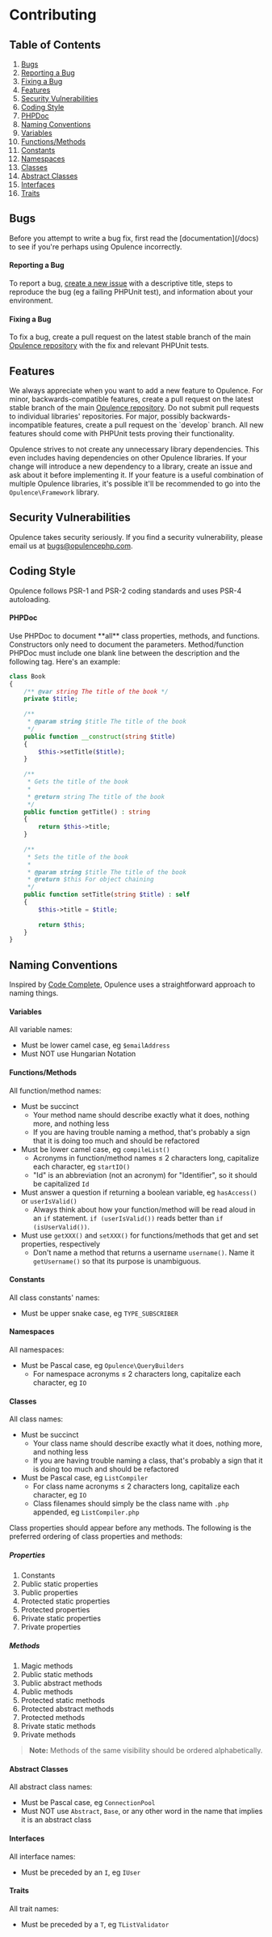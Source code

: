 # Contributing

## Table of Contents
1. [Bugs](#bugs)
  1. [Reporting a Bug](#reporting-bug)
  2. [Fixing a Bug](#fixing-bug)
2. [Features](#features)
3. [Security Vulnerabilities](#security-vulnerabilities)
4. [Coding Style](#coding-style)
  1. [PHPDoc](#phpdoc)
5. [Naming Conventions](#naming-conventions)
  1. [Variables](#variables)
  2. [Functions/Methods](#functions-methods)
  3. [Constants](#constants)
  4. [Namespaces](#namespaces)
  5. [Classes](#classes)
  6. [Abstract Classes](#abstract-classes)
  7. [Interfaces](#interfaces)
  8. [Traits](#traits)

<h2 id="bugs">Bugs</h2>
Before you attempt to write a bug fix, first read the [documentation](/docs) to see if you're perhaps using Opulence incorrectly.

<h4 id="reporting-bug">Reporting a Bug</h4>
To report a bug, <a href="https://github.com/opulencephp/Opulence/issues" target="_blank">create a new issue</a> with a descriptive title, steps to reproduce the bug (eg a failing PHPUnit test), and information about your environment.

<h4 id="fixing-bug">Fixing a Bug</h4>
To fix a bug, create a pull request on the latest stable branch of the main <a href="https://github.com/opulencephp/Opulence" title="Opulence repository" target="_blank">Opulence repository</a> with the fix and relevant PHPUnit tests.

<h2 id="features">Features</h2>
We always appreciate when you want to add a new feature to Opulence.  For minor, backwards-compatible features, create a pull request on the latest stable branch of the main <a href="https://github.com/opulencephp/Opulence" title="Opulence repository" target="_blank">Opulence repository</a>.  Do not submit pull requests to individual libraries' repositories.  For major, possibly backwards-incompatible features, create a pull request on the `develop` branch.  All new features should come with PHPUnit tests proving their functionality.

Opulence strives to not create any unnecessary library dependencies.  This even includes having dependencies on other Opulence libraries.  If your change will introduce a new dependency to a library, create an issue and ask about it before implementing it.  If your feature is a useful combination of multiple Opulence libraries, it's possible it'll be recommended to go into the `Opulence\Framework` library.

<h2 id="security-vulnerabilities">Security Vulnerabilities</h2>
Opulence takes security seriously.  If you find a security vulnerability, please email us at <a href="mailto:bugs@opulencephp.com">bugs@opulencephp.com</a>.

<h2 id="coding-style">Coding Style</h2>
Opulence follows PSR-1 and PSR-2 coding standards and uses PSR-4 autoloading.

<h4 id="phpdoc">PHPDoc</h4>
Use PHPDoc to document **all** class properties, methods, and functions.  Constructors only need to document the parameters.  Method/function PHPDoc must include one blank line between the description and the following tag.  Here's an example:

```php
class Book
{
    /** @var string The title of the book */
    private $title;
    
    /**
     * @param string $title The title of the book
     */
    public function __construct(string $title)
    {
        $this->setTitle($title);
    }
    
    /**
     * Gets the title of the book
     *
     * @return string The title of the book
     */
    public function getTitle() : string
    {
        return $this->title;
    }
    
    /**
     * Sets the title of the book
     *
     * @param string $title The title of the book
     * @return $this For object chaining
     */
    public function setTitle(string $title) : self
    {
        $this->title = $title;
        
        return $this;
    }
}
```

<h2 id="naming-conventions">Naming Conventions</h2>
Inspired by <a href="http://www.amazon.com/Code-Complete-Practical-Handbook-Construction/dp/0735619670" target="_blank">Code Complete</a>, Opulence uses a straightforward approach to naming things.

<h4 id="variables">Variables</h4>
All variable names:

* Must be lower camel case, eg `$emailAddress`
* Must NOT use Hungarian Notation

<h4 id="functions-methods">Functions/Methods</h4>
All function/method names:

* Must be succinct
  * Your method name should describe exactly what it does, nothing more, and nothing less
  * If you are having trouble naming a method, that's probably a sign that it is doing too much and should be refactored
* Must be lower camel case, eg `compileList()`
  * Acronyms in function/method names &le; 2 characters long, capitalize each character, eg `startIO()`
  * "Id" is an abbreviation (not an acronym) for "Identifier", so it should be capitalized `Id`
* Must answer a question if returning a boolean variable, eg `hasAccess()` or `userIsValid()`
  * Always think about how your function/method will be read aloud in an `if` statement.  `if (userIsValid())` reads better than `if (isUserValid())`.
* Must use `getXXX()` and `setXXX()` for functions/methods that get and set properties, respectively
  * Don't name a method that returns a username `username()`.  Name it `getUsername()` so that its purpose is unambiguous.

<h4 id="constants">Constants</h4>
All class constants' names:

* Must be upper snake case, eg `TYPE_SUBSCRIBER`

<h4 id="namespaces">Namespaces</h4>
All namespaces:

* Must be Pascal case, eg `Opulence\QueryBuilders`
  * For namespace acronyms &le; 2 characters long, capitalize each character, eg `IO`

<h4 id="classes">Classes</h4>
All class names:

* Must be succinct
  * Your class name should describe exactly what it does, nothing more, and nothing less
  * If you are having trouble naming a class, that's probably a sign that it is doing too much and should be refactored
* Must be Pascal case, eg `ListCompiler`
  * For class name acronyms &le; 2 characters long, capitalize each character, eg `IO`
  * Class filenames should simply be the class name with `.php` appended, eg `ListCompiler.php`
  
Class properties should appear before any methods.  The following is the preferred ordering of class properties and methods:

##### Properties
1. Constants
2. Public static properties
3. Public properties
4. Protected static properties
5. Protected properties
6. Private static properties
7. Private properties

##### Methods
1. Magic methods
2. Public static methods
3. Public abstract methods
4. Public methods
5. Protected static methods
6. Protected abstract methods
7. Protected methods
8. Private static methods
9. Private methods

> **Note:** Methods of the same visibility should be ordered alphabetically.

<h4 id="abstract-classes">Abstract Classes</h4>
All abstract class names:

* Must be Pascal case, eg `ConnectionPool`
* Must NOT use `Abstract`, `Base`, or any other word in the name that implies it is an abstract class
  
<h4 id="interfaces">Interfaces</h4>
All interface names:

* Must be preceded by an `I`, eg `IUser`

<h4 id="traits">Traits</h4>
All trait names:

* Must be preceded by a `T`, eg `TListValidator`